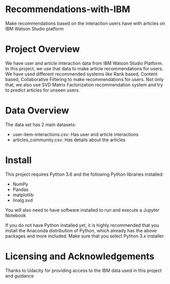 # Recommendations-with-IBM
Make recommendations based on the interaction users have with articles on IBM Watson Studio platform

# Project Overview
We have user and article interaction data from IBM Watson Studio Platform. In this project, we use that data to make article recommendations for users. We have used different recommended systems like Rank based, Content based, Collaborative Filtering to make recommendations for users. Not only that, we also use SVD Matrix Factorization recommendation system and try to predict articles for unseen users.

# Data Overview
The data set has 2 main datasets:
- user-item-interactions.csv: Has user and article interactions 
- articles_community.csv: Has details about the articles

# Install
This project requires Python 3.6 and the following Python libraries installed:

- NumPy
- Pandas
- matplotlib
- linalg.svd

You will also need to have software installed to run and execute a Jupyter Notebook

If you do not have Python installed yet, it is highly recommended that you install the Anaconda distribution of Python, which already has the above packages and more included. Make sure that you select Python 3.x installer.

# Licensing and Acknowledgements
Thanks to Udacity for providing access to the IBM data used in this project and guidance

